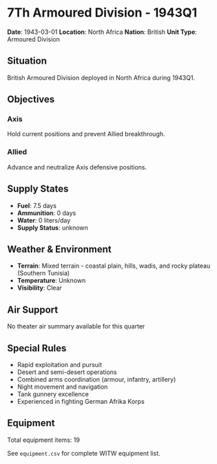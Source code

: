 # 7Th Armoured Division - 1943Q1

**Date**: 1943-03-01
**Location**: North Africa
**Nation**: British
**Unit Type**: Armoured Division

## Situation

British Armoured Division deployed in North Africa during 1943Q1.

## Objectives

### Axis
Hold current positions and prevent Allied breakthrough.

### Allied
Advance and neutralize Axis defensive positions.

## Supply States

- **Fuel**: 7.5 days
- **Ammunition**: 0 days
- **Water**: 0 liters/day
- **Supply Status**: unknown

## Weather & Environment

- **Terrain**: Mixed terrain - coastal plain, hills, wadis, and rocky plateau (Southern Tunisia)
- **Temperature**: Unknown
- **Visibility**: Clear

## Air Support

No theater air summary available for this quarter

## Special Rules

- Rapid exploitation and pursuit
- Desert and semi-desert operations
- Combined arms coordination (armour, infantry, artillery)
- Night movement and navigation
- Tank gunnery excellence
- Experienced in fighting German Afrika Korps

## Equipment

Total equipment items: 19

See `equipment.csv` for complete WITW equipment list.
